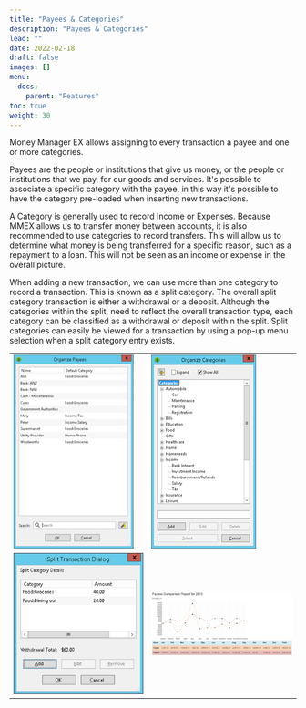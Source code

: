 ```yaml
---
title: "Payees & Categories"
description: "Payees & Categories"
lead: ""
date: 2022-02-18
draft: false
images: []
menu:
  docs:
    parent: "Features"
toc: true
weight: 30
---
```


Money Manager EX allows assigning to every transaction a payee and one or more categories.

Payees are the people or institutions that give us money, or the people or institutions that we pay, for our goods and services. It's possible to associate a specific category with the payee, in this way it's possible to have the category pre-loaded when inserting new transactions.

A Category is generally used to record Income or Expenses. Because MMEX allows us to transfer money between accounts, it is also recommended to use categories to record transfers. This will allow us to determine what money is being transferred for a specific reason, such as a repayment to a loan. This will not be seen as an income or expense in the overall picture.

When adding a new transaction, we can use more than one category to record a transaction. This is known as a split category. The overall split category transaction is either a withdrawal or a deposit. Although the categories within the split, need to reflect the overall transaction type, each category can be classified as a withdrawal or deposit within the split. Split categories can easily be viewed for a transaction by using a pop-up menu selection when a split category entry exists.

|    |    |
| --- | --- |
| ![](payee1.png) | ![](payee2.png) |
| ![](payee3.png) | ![](payee4.png) |
